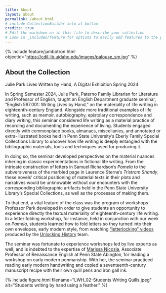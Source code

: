 ```yaml
---
title: About
layout: about
permalink: /about.html
# include CollectionBuilder info at bottom
credits: true
# Edit the markdown on in this file to describe your collection
# Look in _includes/feature for options to easily add features to the page
---
```


{% include feature/jumbotron.html objectid="https://cdil.lib.uidaho.edu/images/palouse_sm.jpg" %}

## About the Collection

Julie Park
Lives Written by Hand, A Digital Exhibition
Spring 2024

In Spring Semester 2024, Julie Park, Paterno Family Librarian for Literature and Professor of English, taught an English Department graduate seminar, “English 597.001: Writing Lives by Hand,” on the materiality of life writing in eighteenth-century England. Alongside more traditional examples of life writing, such as memoir, autobiography, epistolary correspondence and diary writing, this seminar considered life writing as a material practice of recording and documenting the experience of living. Students engaged directly with commonplace books, almanacs, miscellanies, and annotated or extra-illustrated books held in Penn State University’s Eberly Family Special Collections Library to uncover how life writing is deeply entangled with the bibliographic materials, tools and techniques used for producing it. 

In doing so, the seminar developed perspectives on the material nuances inhering in classic experimentations in fictional life writing. From the intricate construction of letters in Samuel Richardson’s _Pamela_ to the subversiveness of the marbled page in Laurence Sterne’s _Tristram Shandy_, these novels’ critical positioning of material texts in their plots and narratives would be unknowable without our encounters with the corresponding bibliographic artifacts held in the Penn State University Library’s Special Collections, as well as the processes of making them.

To that end, a vital feature of the class was the program of workshops Professor Park developed in order to give students an opportunity to experience directly the textual materiality of eighteenth-century life writing. In a letter folding workshop, for instance, held in conjunction with our week on _Pamela_, students learned how to fold letters so they turned into their own envelopes, early modern style, from watching [“letterlocking” videos](https://www.youtube.com/@Letterlocking) produced by the [Unlocking History](https://letterlocking.org/about) team.

The seminar was fortunate to experience workshops led by live experts as well, and is indebted to the expertise of [Marissa Nicosia](https://www.abington.psu.edu/marissa-nicosia), Associate Professor of Renaissance English at Penn State Abington, for leading a workshop on early modern penmanship. With her, the seminar practiced reading early modern handwriting and copied a seventeenth-century manuscript recipe with their own quill pens and iron gall ink. 

{% include figure.html filename="LWH_02-Students Writing Quills.jpeg" alt="Students writing by hand using a feather." %}


